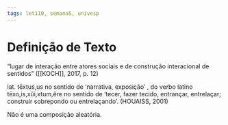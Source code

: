 ```yaml
---
tags: let110, semana5, univesp
---
```

# Definição de Texto

“lugar de interação entre atores sociais e de construção interacional de sentidos” ([[KOCH]], 2017, p. 12)

lat. tēxtus,us no sentido de ‘narrativa, exposição’ , do verbo latino tēxo,is,xŭi,xtum,ĕre no sentido de ‘tecer, fazer tecido, entrançar, entrelaçar; construir sobrepondo ou entrelaçando’. (HOUAISS, 2001)

Não é uma composição aleatória.



